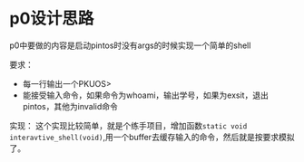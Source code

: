 # p0设计思路

p0中要做的内容是启动pintos时没有args的时候实现一个简单的shell

要求：
* 每一行输出一个PKUOS>
* 能接受输入命令，如果命令为whoami，输出学号，如果为exsit，退出pintos，其他为invalid命令

实现：
这个实现比较简单，就是个练手项目，增加函数`static void interavtive_shell(void)`,用一个buffer去缓存输入的命令，然后就是按要求模拟了。